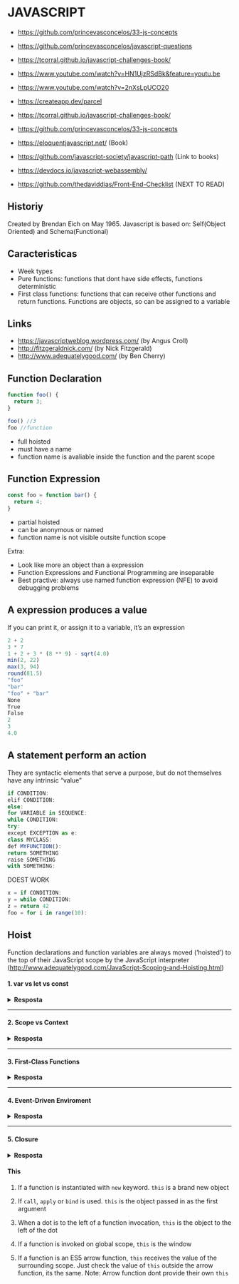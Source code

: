 # JAVASCRIPT

- https://github.com/princevasconcelos/33-js-concepts
- https://github.com/princevasconcelos/javascript-questions
- https://tcorral.github.io/javascript-challenges-book/
- https://www.youtube.com/watch?v=HN1UjzRSdBk&feature=youtu.be
- https://www.youtube.com/watch?v=2nXsLpUCO20
- https://createapp.dev/parcel
- https://tcorral.github.io/javascript-challenges-book/
- https://github.com/princevasconcelos/33-js-concepts
- https://eloquentjavascript.net/ (Book)
- https://github.com/javascript-society/javascript-path (Link to books)
- https://devdocs.io/javascript-webassembly/

- https://github.com/thedaviddias/Front-End-Checklist (NEXT TO READ)

## Historiy

Created by Brendan Eich on May 1965.
Javascript is based on: Self(Object Oriented) and Schema(Functional)

## Caracteristicas

- Week types
- Pure functions: functions that dont have side effects, functions deterministic
- First class functions: functions that can receive other functions and return functions. Functions are objects,
so can be assigned to a variable

## Links

- https://javascriptweblog.wordpress.com/ (by Angus Croll)
- http://fitzgeraldnick.com/ (by Nick Fitzgerald)
- http://www.adequatelygood.com/ (by Ben Cherry)

## Function Declaration

```js
function foo() {
  return 3;
}

foo() //3
foo //function
```

- full hoisted
- must have a name
- function name is avaliable inside the function and the parent scope

## Function Expression

```js
const foo = function bar() {
  return 4;
}
```
- partial hoisted
- can be anonymous or named
- function name is not visible outsite function scope

Extra:
- Look like more an object than a expression
- Function Expressions and Functional Programming are inseparable
- Best practive: always use named function expression (NFE) to avoid debugging problems

## A expression produces a value

If you can print it, or assign it to a variable, it’s an expression

```js
2 + 2
3 * 7
1 + 2 + 3 * (8 ** 9) - sqrt(4.0)
min(2, 22)
max(3, 94)
round(81.5)
"foo"
"bar"
"foo" + "bar"
None
True
False
2
3
4.0
```

## A statement perform an action

They are syntactic elements that serve a purpose, but do not themselves have any intrinsic “value”

```js
if CONDITION:
elif CONDITION:
else:
for VARIABLE in SEQUENCE:
while CONDITION:
try:
except EXCEPTION as e:
class MYCLASS:
def MYFUNCTION():
return SOMETHING
raise SOMETHING
with SOMETHING:
```

DOEST WORK
```js
x = if CONDITION:
y = while CONDITION:
z = return 42
foo = for i in range(10):
```

## Hoist

Function declarations and function variables are always moved (‘hoisted’) to the top of their JavaScript scope by the JavaScript interpreter (http://www.adequatelygood.com/JavaScript-Scoping-and-Hoisting.html)


#### 1. var vs let vs const

<details><summary><b>Resposta</b></summary>
  
<p>
var scope scapes outside for, while, if
</p>
</details>

---

#### 2. Scope vs Context

<details><summary><b>Resposta</b></summary>
  
<p>
scope === variable access
contexT === This
  
 Everytime when call a function, when are creating a new scope
</p>
</details>

---

#### 3. First-Class Functions

<details><summary><b>Resposta</b></summary>
  
<p>
example: callbacks can be passed as a function argument
</p>
</details>

---

#### 4. Event-Driven Enviroment

<details><summary><b>Resposta</b></summary>
  
<p>
It runs part of the code and keep in-memory another part to fire it when an event occur
```
document.addEventListener('DOMContentLoaded', callback)
```
</p>
</details>

---

#### 5. Closure

<details><summary><b>Resposta</b></summary>
  
<p>
retains state and scope after executes
</p>
</details>


#### This

1) If a function is instantiated with `new` keyword. `this` is a brand new object

2) If `call`, `apply` or `bind` is used. `this` is the object passed in as the first argument

3) When a dot is to the left of a function invocation, `this` is the object to the left of the dot

4) If a function is invoked on global scope, `this` is the window

5) If a function is an ES5 arrow function, `this` receives the value of the surrounding scope. Just check the value of `this` outside the arrow function, its the same.
Note: Arrow function dont provide their own `this`
